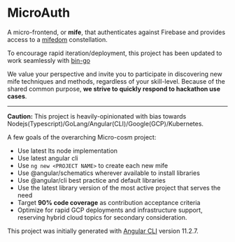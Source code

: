 # MicroAuth
A micro-frontend, or **mife**, that authenticates against Firebase and provides access to a [mifedom](https://github.com/Micro-cosm/micro-mifedom) constellation.

To encourage rapid iteration/deployment, this project has been updated to work seamlessly with [bin-go](https://github.com/wejafoo/bin-go)

We value your perspective and invite you to participate in discovering new mife techniques and methods, regardless of your skill-level. Because of the shared common purpose,
**we strive to quickly respond to hackathon use cases**.

----
**Caution:**  This project is heavily-opinionated with bias towards Nodejs(Typescript)/GoLang/Angular(CLI)/Google(GCP)/Kubernetes.

A few goals of the overarching Micro-cosm project:

- Use latest lts node implementation
- Use latest angular cli
- Use `ng new <PROJECT NAME>` to create each new mife
- Use @angular/schematics wherever available to install libraries
- Use @angular/cli best practice and default libraries
- Use the latest library version of the most active project that serves the need
- Target **90% code coverage** as contribution acceptance criteria
- Optimize for rapid GCP deployments and infrastructure support, reserving hybrid cloud topics for secondary consideration.

This project was initially generated with [Angular CLI](https://github.com/angular/angular-cli) version 11.2.7.
